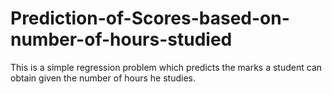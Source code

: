# Prediction-of-Scores-based-on-number-of-hours-studied
This is a simple regression problem which predicts the marks a student can obtain given the number of hours he studies.
